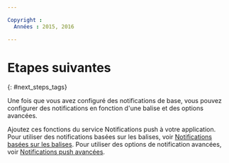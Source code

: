 ```yaml
---

Copyright :
  Années : 2015, 2016

---
```


# Etapes suivantes
{: #next_steps_tags}

Une fois que vous avez configuré des notifications de base, vous pouvez configurer des notifications en fonction d'une balise et des options
avancées.

Ajoutez ces fonctions du service Notifications push à votre application.
Pour utiliser des notifications basées sur les balises, voir [Notifications basées sur les balises](c_tag_basednotifications.html).
Pour utiliser des options de notification avancées, voir [Notifications push avancées](t_advance_notifications.html).
